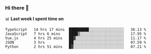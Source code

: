 ### Hi there 👋

<!--
**DBvc/DBvc** is a ✨ _special_ ✨ repository because its `README.md` (this file) appears on your GitHub profile.

Here are some ideas to get you started:

- 🔭 I’m currently working on ...
- 🌱 I’m currently learning ...
- 👯 I’m looking to collaborate on ...
- 🤔 I’m looking for help with ...
- 💬 Ask me about ...
- 📫 How to reach me: ...
- 😄 Pronouns: ...
- ⚡ Fun fact: ...
-->

📊 **Last week I spent time on**
<!--START_SECTION:waka-->
```text
TypeScript   14 hrs 17 mins  █████████░░░░░░░░░░░░░░░░   36.13 % 
JavaScript   7 hrs 6 mins    ████▒░░░░░░░░░░░░░░░░░░░░   17.95 % 
Vue.js       4 hrs 25 mins   ██▓░░░░░░░░░░░░░░░░░░░░░░   11.17 % 
JSON         3 hrs           ██░░░░░░░░░░░░░░░░░░░░░░░   07.59 % 
Python       2 hrs 51 mins   █▓░░░░░░░░░░░░░░░░░░░░░░░   07.21 % 
```
<!--END_SECTION:waka-->
